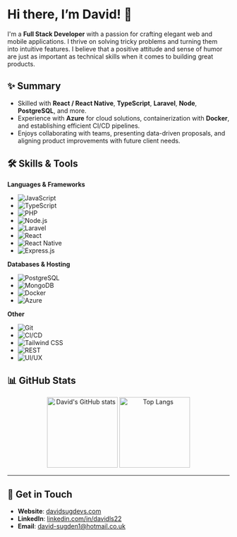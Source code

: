 # Hi there, I’m David! 👋

I'm a **Full Stack Developer** with a passion for crafting elegant web and mobile applications. I thrive on solving tricky problems and turning them into intuitive features. I believe that a positive attitude and sense of humor are just as important as technical skills when it comes to building great products.

## ✨ Summary

- Skilled with **React / React Native**, **TypeScript**, **Laravel**, **Node**, **PostgreSQL**, and more.
- Experience with **Azure** for cloud solutions, containerization with **Docker**, and establishing efficient CI/CD pipelines.
- Enjoys collaborating with teams, presenting data-driven proposals, and aligning product improvements with future client needs.

## 🛠️ Skills & Tools

**Languages & Frameworks**  
- ![JavaScript](https://img.shields.io/badge/-JavaScript-F7DF1E?style=flat&logo=javascript&logoColor=black)
- ![TypeScript](https://img.shields.io/badge/-TypeScript-3178C6?style=flat&logo=typescript&logoColor=white)
- ![PHP](https://img.shields.io/badge/-PHP-777BB4?style=flat&logo=php&logoColor=white)
- ![Node.js](https://img.shields.io/badge/-Node.js-339933?style=flat&logo=node.js&logoColor=white)
- ![Laravel](https://img.shields.io/badge/-Laravel-FF2D20?style=flat&logo=laravel&logoColor=white)
- ![React](https://img.shields.io/badge/-React-61DAFB?style=flat&logo=react&logoColor=black)
- ![React Native](https://img.shields.io/badge/-React%20Native-61DAFB?style=flat&logo=react&logoColor=black)
- ![Express.js](https://img.shields.io/badge/-Express-000000?style=flat&logo=express&logoColor=white)

**Databases & Hosting**  
- ![PostgreSQL](https://img.shields.io/badge/-PostgreSQL-336791?style=flat&logo=postgresql&logoColor=white)
- ![MongoDB](https://img.shields.io/badge/-MongoDB-47A248?style=flat&logo=mongodb&logoColor=white)
- ![Docker](https://img.shields.io/badge/-Docker-2496ED?style=flat&logo=docker&logoColor=white)
- ![Azure](https://img.shields.io/badge/-Azure-0089D6?style=flat&logo=microsoft-azure&logoColor=white)

**Other**  
- ![Git](https://img.shields.io/badge/-Git-F05032?style=flat&logo=git&logoColor=white)
- ![CI/CD](https://img.shields.io/badge/-CI%2FCD-0A0A0A?style=flat&logo=githubactions&logoColor=white)
- ![Tailwind CSS](https://img.shields.io/badge/-Tailwind%20CSS-38B2AC?style=flat&logo=tailwind-css&logoColor=white)
- ![REST](https://img.shields.io/badge/-REST-259dff?style=flat&logo=rest&logoColor=white)
- ![UI/UX](https://img.shields.io/badge/-UI%2FUX-9cf?style=flat)


## 📊 GitHub Stats

<p align="center">
  <img src="https://github-readme-stats.vercel.app/api?username=Davidls22&show_icons=true&theme=react" alt="David's GitHub stats" height="160"/>
  <img src="https://github-readme-stats.vercel.app/api/top-langs/?username=Davidls22&layout=compact&theme=react" alt="Top Langs" height="160"/>
</p>

---

## 🔗 Get in Touch

- **Website**: [davidsugdevs.com](https://www.davidsugdevs.com)  
- **LinkedIn**: [linkedin.com/in/davidls22](https://www.linkedin.com/in/davidls22/)  
- **Email**: [david-sugden1@hotmail.co.uk](mailto:david-sugden1@hotmail.co.uk)

<!--
**Davidls22/Davidls22** is a ✨ _special_ ✨ repository because its `README.md` (this file) appears on your GitHub profile.

Here are some ideas to get you started:

- 🔭 I’m currently working on ...
- 🌱 I’m currently learning ...
- 👯 I’m looking to collaborate on ...
- 🤔 I’m looking for help with ...
- 💬 Ask me about ...
- 📫 How to reach me: ...
- 😄 Pronouns: ...
- ⚡ Fun fact: ...
-->

